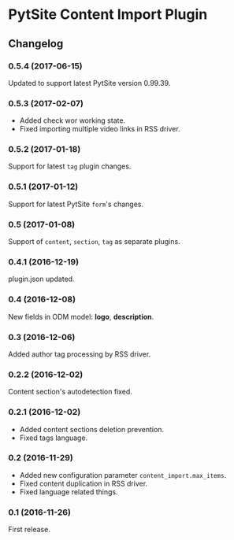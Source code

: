 # PytSite Content Import Plugin


## Changelog


### 0.5.4 (2017-06-15)
Updated to support latest PytSite version 0.99.39.


### 0.5.3 (2017-02-07)
- Added check wor working state.
- Fixed importing multiple video links in RSS driver.


### 0.5.2 (2017-01-18)
Support for latest `tag` plugin changes.


### 0.5.1 (2017-01-12)
Support for latest PytSite `form`'s changes.


### 0.5 (2017-01-08)
Support of `content`, `section`, `tag` as separate plugins.


### 0.4.1 (2016-12-19)
plugin.json updated.


### 0.4 (2016-12-08)
New fields in ODM model: **logo**, **description**. 


### 0.3 (2016-12-06)
Added author tag processing by RSS driver.


### 0.2.2 (2016-12-02)
Content section's autodetection fixed.


### 0.2.1 (2016-12-02)
- Added content sections deletion prevention.
- Fixed tags language.


### 0.2 (2016-11-29)
- Added new configuration parameter `content_import.max_items`.
- Fixed content duplication in RSS driver.
- Fixed language related things.


### 0.1 (2016-11-26)
First release.
